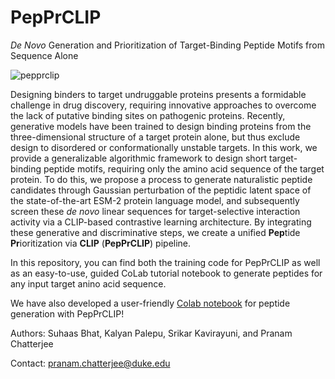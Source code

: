 # PepPrCLIP
*De Novo* Generation and Prioritization of Target-Binding Peptide Motifs from Sequence Alone

![pepprclip](https://github.com/programmablebio/pepprclip/blob/main/pepprclip.jpg?raw=true)

Designing binders to target undruggable proteins presents a formidable challenge in drug discovery, requiring innovative approaches to overcome the lack of putative binding sites on pathogenic proteins. Recently, generative models have been trained to design binding proteins from the three-dimensional structure of a target protein alone, but thus exclude design to disordered or conformationally unstable targets. In this work, we provide a generalizable algorithmic framework to design short target-binding peptide motifs, requiring only the amino acid sequence of the target protein. To do this, we propose a process to generate naturalistic peptide candidates through Gaussian perturbation of the peptidic latent space of the state-of-the-art ESM-2 protein language model, and subsequently screen these *de novo* linear sequences for target-selective interaction activity via a CLIP-based contrastive learning architecture. By integrating these generative and discriminative steps, we create a unified **Pep**tide **Pr**ioritization via **CLIP** (**PepPrCLIP**) pipeline.

In this repository, you can find both the training code for PepPrCLIP as well as an easy-to-use, guided CoLab tutorial notebook to generate peptides for any input target anino acid sequence. 

We have also developed a user-friendly [Colab notebook](https://colab.research.google.com/drive/177k3Q57beUvXYrg8MQrS_QNmI9P9jlZu#scrollTo=gVHaTpIfYVQC) for peptide generation with PepPrCLIP!

Authors: Suhaas Bhat, Kalyan Palepu, Srikar Kavirayuni, and Pranam Chatterjee

Contact: pranam.chatterjee@duke.edu
